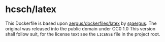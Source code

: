 # hcsch/latex
This Dockerfile is based upon
[aergus/dockerfiles/latex]
by [@aergus].
The original was released into the public domain under CC0 1.0
This version shall follow suit, for the license text see the `LICENSE` file in the project root.

[aergus/dockerfiles/latex]: https://gitlab.com/aergus/dockerfiles/-/blob/f1484eb2e8d6995cafb480f52870c0bb17878e77/latex/Dockerfile
[@aergus]: https://gitlab.com/aergus
